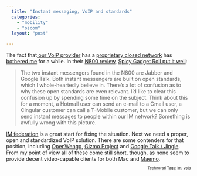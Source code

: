 ```yaml
---
  title: "Instant messaging, VoIP and standards"
  categories: 
    - "mobility"
    - "oscom"
  layout: "post"

---
```

The fact that<a href="http://www.skype.com/helloagain.html"> our VoIP provider</a> has a <a href="http://en.wikipedia.org/wiki/Skype_Protocol">proprietary closed network</a> has <a href="http://bergie.iki.fi/blog/gizmo-and-the-new-skype-ui.html">bothered me</a> for a while. In their <a href="http://spicygadget.com/blog/2007/02/04/nokia-n800-internet-tablet-review/">N800 review</a>, <a href="http://spicygadget.com/blog/2007/02/04/nokia-n800-internet-tablet-review/5/">Spicy Gadget Roll put it well</a>:
<blockquote>The two instant messengers found in the N800 are Jabber and Google Talk. Both instant messengers are built on open standards, which I whole-heartedly believe in. There’s a lot of confusion as to why these open standards are even relevant. I’d like to clear this confusion up by spending some time on the subject. Think about this for a moment, a Hotmail user can send an e-mail to a Gmail user, a Cingular customer can call a T-Mobile customer, but we can only send instant messages to people within our IM network? Something is awfully wrong with this picture.</blockquote><a href="http://www.imfederation.com/">IM federation</a> is a great start for fixing the situation. Next we need a proper, open and standardized VoIP solution. There are some contenders for that position, including <a href="http://openwengo.com/">OpenWengo</a>, <a href="http://www.gizmoproject.com/">Gizmo Project</a> and <a href="http://code.google.com/apis/talk/jep_extensions/jingleinfo.html">Google Talk / Jingle</a>. From my point of view all of these come still short, though, as none seem to provide decent video-capable clients for both Mac and <a href="http://maemo.org/">Maemo</a>.
<!-- technorati tags start --><p style="text-align:right;font-size:10px;">Technorati Tags: <a href="http://www.technorati.com/tag/im" rel="tag">im</a>, <a href="http://www.technorati.com/tag/voip" rel="tag">voip</a></p><!-- technorati tags end -->